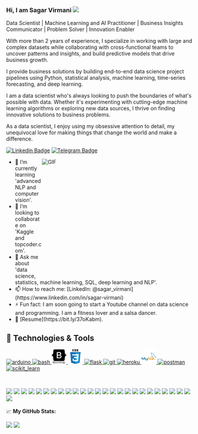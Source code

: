 ### Hi, I am Sagar Virmani <img src="https://raw.githubusercontent.com/MartinHeinz/MartinHeinz/master/wave.gif" width="30px">

Data Scientist | Machine Learning and AI Practitioner | Business Insights Communicator | Problem Solver | Innovation Enabler

With more than 2 years of experience, I specialize in working with large and complex datasets while collaborating with cross-functional teams to uncover patterns and insights, and build predictive models that drive business growth. 

I provide business solutions by building end-to-end data science project pipelines using Python, statistical analysis, machine learning, time-series forecasting, and deep learning.

I am a data scientist who's always looking to push the boundaries of what's possible with data. 
Whether it's experimenting with cutting-edge machine learning algorithms or exploring new data sources, I thrive on finding innovative solutions to business problems.

As a data scientist, I enjoy using my obsessive attention to detail, my unequivocal love for making things that change the world and make a difference.

[![Linkedin Badge](https://img.shields.io/badge/-LinkedIn-0e76a8?style=flat-square&logo=Linkedin&logoColor=white)](https://linkedin.com/in/sagar-virmani/)
[![Telegram Badge](https://img.shields.io/badge/-Telegram-0088cc?style=flat-square&logo=Telegram&logoColor=white)](https://t.me/sagar_virmani)
<!-- [![Website Badge](https://img.shields.io/badge/Website-3b5998?style=flat-square&logo=google-chrome&logoColor=white)](https://gkassym.netlify.app) -->
<!-- [![Twitter Badge](https://img.shields.io/badge/-Twitter-00acee?style=flat-square&logo=Twitter&logoColor=white)](https://twitter.com/GKassym) -->
<!-- [![Instagram Badge](https://img.shields.io/badge/-Instagram-e4405f?style=flat-square&logo=Instagram&logoColor=white)](https://instagram.com/gkassym/) -->
<!-- [![Medium Badge](https://img.shields.io/badge/medium-%2312100E.svg?&style=for-square&logo=medium&logoColor=white)](https://gapur-kassym.medium.com/) -->

<img align="right" alt="GIF" src="https://github.com/Gapur/Gapur/blob/master/coding.gif?raw=true" width="408" height="318" />
<ul>
<li>🌱 I’m currently learning 'advanced NLP and computer vision'.<br/>
<li>👯 I’m looking to collaborate on 'Kaggle and topcoder.com'.<br/>
<li>💬 Ask me about 'data science, statistics, machine learning, SQL, deep learning and NLP'.<br/>
<li>📫 How to reach me: [LinkedIn: @sagar_virmani](https://www.linkedin.com/in/sagar-virmani)<br/>
<li>⚡ Fun fact: I am soon going to start a Youtube channel on data science and programming. I am a fitness lover and a salsa dancer.<br/>
<li>📝 [Resume](https://bit.ly/37oKabm). 
</ul>


## 🔧 Technologies & Tools


<p align="left"> <a href="https://www.arduino.cc/" target="_blank"> <img src="https://cdn.worldvectorlogo.com/logos/arduino-1.svg" alt="arduino" width="40" height="40"/> </a> <a href="https://www.gnu.org/software/bash/" target="_blank"> <img src="https://www.vectorlogo.zone/logos/gnu_bash/gnu_bash-icon.svg" alt="bash" width="40" height="40"/> </a> <a href="https://getbootstrap.com" target="_blank"> <img src="https://raw.githubusercontent.com/devicons/devicon/master/icons/bootstrap/bootstrap-plain-wordmark.svg" alt="bootstrap" width="40" height="40"/> </a> <a href="https://www.w3schools.com/css/" target="_blank"> <img src="https://raw.githubusercontent.com/devicons/devicon/master/icons/css3/css3-original-wordmark.svg" alt="css3" width="40" height="40"/> </a><a href="https://flask.palletsprojects.com/" target="_blank"> <img src="https://www.vectorlogo.zone/logos/pocoo_flask/pocoo_flask-icon.svg" alt="flask" width="40" height="40"/> </a> <a href="https://git-scm.com/" target="_blank"> <img src="https://www.vectorlogo.zone/logos/git-scm/git-scm-icon.svg" alt="git" width="40" height="40"/> </a> <a href="https://heroku.com" target="_blank"> <img src="https://www.vectorlogo.zone/logos/heroku/heroku-icon.svg" alt="heroku" width="40" height="40"/> </a> <a href="https://www.mysql.com/" target="_blank"> <img src="https://raw.githubusercontent.com/devicons/devicon/master/icons/mysql/mysql-original-wordmark.svg" alt="mysql" width="40" height="40"/> </a><a href="https://postman.com" target="_blank"> <img src="https://www.vectorlogo.zone/logos/getpostman/getpostman-icon.svg" alt="postman" width="40" height="40"/> </a><a href="https://scikit-learn.org/" target="_blank"> <img src="https://upload.wikimedia.org/wikipedia/commons/0/05/Scikit_learn_logo_small.svg" alt="scikit_learn" width="40" height="40"/> </a></p>
<br/>

![](https://img.shields.io/badge/Editor-PyCharm-informational?style=flat&logo=intellij-idea&logoColor=white&color=2bbc8a)
![](https://img.shields.io/badge/Editor-Jupyter_notebook-informational?style=flat&logo=intellij-idea&logoColor=white&color=2bbc8a)
![](https://img.shields.io/badge/Editor-Google_collab-informational?style=flat&logo=intellij-idea&logoColor=white&color=2bbc8a)
![](https://img.shields.io/badge/Editor-Kaggle_notebooks-informational?style=flat&logo=intellij-idea&logoColor=white&color=2bbc8a)
![](https://img.shields.io/badge/Code-Python-informational?style=flat&logo=python&logoColor=white&color=2bbc8a)
![](https://img.shields.io/badge/Tools-SQL-informational?style=flat&logo=postgresql&logoColor=white&color=2bbc8a)
![](https://img.shields.io/badge/Tools-sklearn-informational?style=flat&logo=python&logoColor=white&color=2bbc8a)
![](https://img.shields.io/badge/Tools-pandas-informational?style=flat&logo=python&logoColor=white&color=2bbc8a)
![](https://img.shields.io/badge/Tools-numpy-informational?style=flat&logo=python&logoColor=white&color=2bbc8a)
![](https://img.shields.io/badge/Tools-seaborn-informational?style=flat&logo=python&logoColor=white&color=2bbc8a)
![](https://img.shields.io/badge/Tools-matplotlib-informational?style=flat&logo=python&logoColor=white&color=2bbc8a)
![](https://img.shields.io/badge/Tools-MLops-informational?style=flat&logo=red-hat-open-shift&logoColor=white&color=2bbc8a)
![](https://img.shields.io/badge/Tools-MLflow-informational?style=flat&logo=red-hat-open-shift&logoColor=white&color=2bbc8a)
![](https://img.shields.io/badge/Skills-Statistics-informational?style=flat&logo=python&logoColor=white&color=2bbc8a)
![](https://img.shields.io/badge/Skills-Data_analysis-informational?style=flat&logo=python&logoColor=white&color=2bbc8a)
![](https://img.shields.io/badge/Skills-Data_transformation-informational?style=flat&logo=python&logoColor=white&color=2bbc8a)
![](https://img.shields.io/badge/Skills-Feature_engineering-informational?style=flat&logo=python&logoColor=white&color=2bbc8a)
![](https://img.shields.io/badge/Skills-Feature_scaling-informational?style=flat&logo=python&logoColor=white&color=2bbc8a)
![](https://img.shields.io/badge/Skills-Feature_selection-informational?style=flat&logo=python&logoColor=white&color=2bbc8a)
![](https://img.shields.io/badge/Skills-Model_building-informational?style=flat&logo=python&logoColor=white&color=2bbc8a)
![](https://img.shields.io/badge/Skills-Model_deployment-informational?style=flat&logo=python&logoColor=white&color=2bbc8a)
![](https://img.shields.io/badge/Skills-Natural_language_processing-informational?style=flat&logo=python&logoColor=white&color=2bbc8a)
![](https://img.shields.io/badge/Skills-Deep_learning-informational?style=flat&logo=python&logoColor=white&color=2bbc8a)
![](https://img.shields.io/badge/Shell-Bash-informational?style=flat&logo=gnu-bash&logoColor=white&color=2bbc8a)
![](https://img.shields.io/badge/Cloud-AWS_EC2_instance-informational?style=flat&logo=digitalocean&logoColor=white&color=2bbc8a)
![](https://img.shields.io/badge/Cloud-Heroku-informational?style=flat&logo=digitalocean&logoColor=white&color=2bbc8a)



📈 **My GitHub Stats:**

<p>
  <img height="180em" src="https://github-readme-stats.vercel.app/api?username=sagar61205&show_icons=true&hide_border=true&&count_private=true&include_all_commits=true" />
  <img height="180em" src="https://github-readme-stats.vercel.app/api/top-langs/?username=sagar61205&exclude_repo=KNN-Image-Classification&show_icons=true&hide_border=true&layout=compact&langs_count=8"/>
</p>

